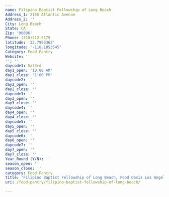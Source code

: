 ```yaml
---
name: Filipino Baptist Fellowship of Long Beach
Address_1: 2155 Atlantic Avenue
Address_2: ''
City: Long Beach
State: CA
Zip: '90806'
Phone: (310)212-5175
latitude: '33.7963363'
longitude: '-118.1853545'
Category: Food Pantry
Website: ''
'': ''
daycode1: Sat3rd
day1_open: '10:00 AM'
day1_close: '1:00 PM'
daycode2: ''
day2_open: ''
day2_close: ''
daycode3: ''
day3_open: ''
day3_close: ''
daycode4: ''
day4_open: ''
day4_close: ''
daycode5: ''
day5_open: ''
day5_close: ''
daycode6: ''
day6_open: ''
daycode7: ''
day7_open: ''
day7_close: ''
Year_Round (Y/N): ''
season_open: ''
season_close: ''
category: Food Pantry
title: 'Filipino Baptist Fellowship of Long Beach, Food Oasis Los Angeles'
uri: /food-pantry/filipino-baptist-fellowship-of-long-beach/

---
```


